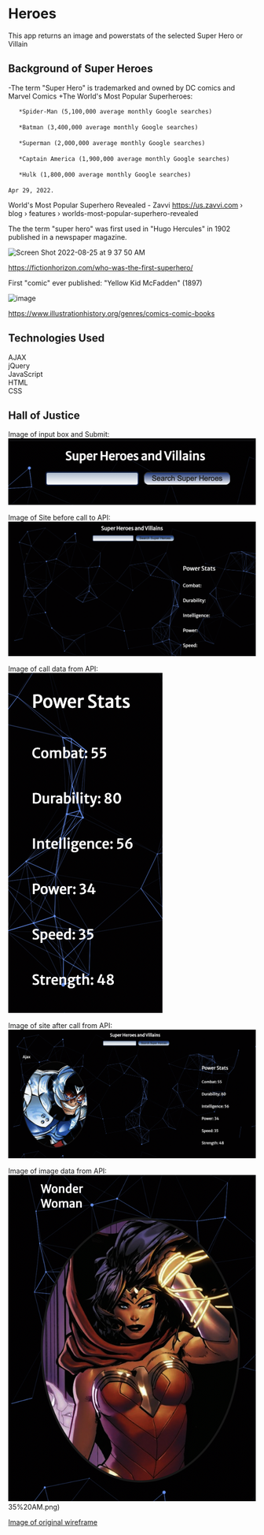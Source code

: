 # Heroes #

This app returns an image and powerstats of the selected Super Hero or Villain

## Background of Super Heroes ##

-The term "Super Hero" is trademarked and owned by DC comics and Marvel Comics
+The World's Most Popular Superheroes:  
       
       *Spider-Man (5,100,000 average monthly Google searches)   
       
       *Batman (3,400,000 average monthly Google searches)  
       
       *Superman (2,000,000 average monthly Google searches)  
       
       *Captain America (1,900,000 average monthly Google searches)  
       
       *Hulk (1,800,000 average monthly Google searches)  
    
    Apr 29, 2022. 

World's Most Popular Superhero Revealed - Zavvi https://us.zavvi.com › blog › features › worlds-most-popular-superhero-revealed  

The the term "super hero" was first used in "Hugo Hercules" in 1902 published in a newspaper magazine.


![Screen Shot 2022-08-25 at 9 37 50 AM](https://user-images.githubusercontent.com/111613075/186679879-9edb7533-0df1-41dc-8887-c34163287858.png)

https://fictionhorizon.com/who-was-the-first-superhero/

First "comic" ever published: "Yellow Kid McFadden" (1897)

![image](https://user-images.githubusercontent.com/111613075/186681968-9454841d-8377-4624-bf04-176f916ae7d5.png)

https://www.illustrationhistory.org/genres/comics-comic-books


## Technologies Used ##
AJAX  
jQuery  
JavaScript  
HTML  
CSS  

## Hall of Justice ##
Image of input box and Submit:  
![Image of input box and Submit](images/Screen%20Shot%202022-08-25%20at%2011.14.30%20AM.png)  

Image of Site before call to API:  
![Image of Site before call to API](images/Screen%20Shot%202022-08-25%20at%2011.42.48%20AM.png)

Image of call data from API:  
![Image of call data from API ](images/Screen%20Shot%202022-08-25%20at%2011.15.05%20AM.png)  

Image of site after call from API:  
![Image of site after call from API](images/Screen%20Shot%202022-08-25%20at%2011.16.35%20AM.png)  

Image of image data from API:
![Image of image data from API](images/Screen%20Shot%202022-08-25%20at%2011.19.52%20AM.png)35%20AM.png)  

[Image of original wireframe](images/IMG_0584.heic)